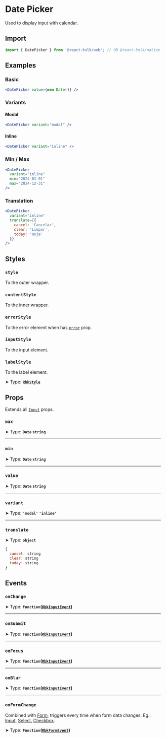 # Date Picker

Used to display input with calendar.

## Import

```jsx
import { DatePicker } from '@react-bulk/web'; // OR @react-bulk/native
```

## Examples

### Basic

```jsx live
<DatePicker value={new Date()} />
```

### Variants

#### Modal

```jsx live
<DatePicker variant="modal" />
```

#### Inline

```jsx live
<DatePicker variant="inline" />
```

### Min / Max

```jsx live
<DatePicker
  variant="inline"
  min="2024-01-01"
  max="2024-12-31"
/>
```

### Translation

```jsx live
<DatePicker
  variant="inline"
  translate={{
    cancel: 'Cancelar',
    clear: 'Limpar',
    today: 'Hoje'
  }}
/>
```

## Styles

### **`style`**
To the outer wrapper.

### **`contentStyle`**
To the inner wrapper.

### **`errorStyle`**
To the error element when has [`error`](#error) prop.

### **`inputStyle`**
To the input element.

### **`labelStyle`**
To the label element.

➤ Type: **[`RbkStyle`](/docs/type-reference/rbk-style)** <br/>

## Props

Extends all [`Input`](/docs/forms/input#props) props.

### **`max`**

➤ Type: **`Date` `string`** <br/>

---

### **`min`**

➤ Type: **`Date` `string`** <br/>

---

### **`value`**

➤ Type: **`Date` `string`** <br/>

---

### **`variant`**

➤ Type: **`'modal'` `'inline'`** <br/>

---

### **`translate`**

➤ Type: **`object`** <br/>

```js
{
  cancel: string
  clear: string
  today: string
}
```

## Events

### **`onChange`**

➤ Type: **`Function`([`RbkInputEvent`](/docs/type-reference/rbk-input-event))** <br/>

---

### **`onSubmit`**

➤ Type: **`Function`([`RbkInputEvent`](/docs/type-reference/rbk-input-event))** <br/>

---

### **`onFocus`**

➤ Type: **`Function`([`RbkInputEvent`](/docs/type-reference/rbk-input-event))** <br/>

---

### **`onBlur`**

➤ Type: **`Function`([`RbkInputEvent`](/docs/type-reference/rbk-input-event))** <br/>

---

### **`onFormChange`**

Combined with [Form](/docs/forms/form), triggers every time when form data changes.
Eg.: [Input](/docs/forms/input), [Select](/docs/forms/select), [Checkbox](/docs/forms/checkbox).

➤ Type: **`Function`([`RbkFormEvent`](/docs/type-reference/rbk-form-event))** <br/>
